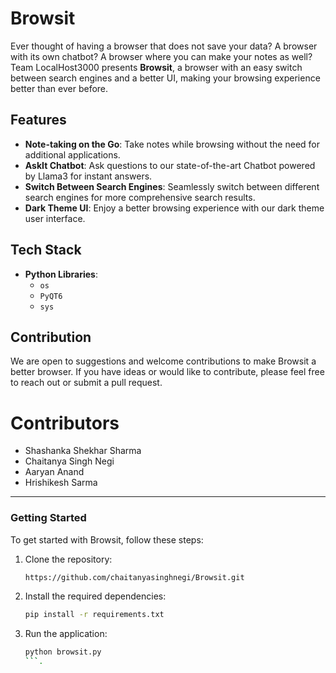 # Browsit

Ever thought of having a browser that does not save your data? A browser with its own chatbot? A browser where you can make your notes as well? Team LocalHost3000 presents **Browsit**, a browser with an easy switch between search engines and a better UI, making your browsing experience better than ever before.

## Features

- **Note-taking on the Go**: Take notes while browsing without the need for additional applications.
- **AskIt Chatbot**: Ask questions to our state-of-the-art Chatbot powered by Llama3 for instant answers.
- **Switch Between Search Engines**: Seamlessly switch between different search engines for more comprehensive search results.
- **Dark Theme UI**: Enjoy a better browsing experience with our dark theme user interface.

## Tech Stack

- **Python Libraries**: 
  - `os`
  - `PyQT6`
  - `sys`

## Contribution

We are open to suggestions and welcome contributions to make Browsit a better browser. If you have ideas or would like to contribute, please feel free to reach out or submit a pull request.

# Contributors
- Shashanka Shekhar Sharma
- Chaitanya Singh Negi
- Aaryan Anand
- Hrishikesh Sarma

---

### Getting Started

To get started with Browsit, follow these steps:

1. Clone the repository:
   ```sh
   https://github.com/chaitanyasinghnegi/Browsit.git
   ```
2. Install the required dependencies:
   ```sh
   pip install -r requirements.txt
   ```
3. Run the application:
   ```sh
   python browsit.py
   ```.
